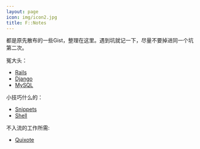 ```yaml
---
layout: page
icon: img/icon2.jpg
title: F::Notes
---
```


都是原先散布的一些Gist，整理在这里。遇到坑就记一下，尽量不要掉进同一个坑第二次。

冤大头：

+ [Rails](https://gist.github.com/1605918)
+ [Django](https://gist.github.com/3186148)
+ [MySQL](https://gist.github.com/3411443)

小技巧什么的：

+ [Snippets](https://gist.github.com/2005685)
+ [Shell](https://gist.github.com/1611068)

不入流的工作所需:

+ [Quixote](https://gist.github.com/gists/3446645)
